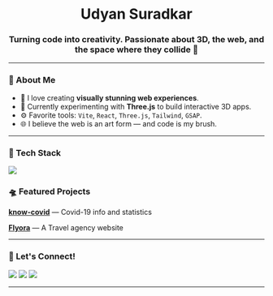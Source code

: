 <h1 align="center"> Udyan Suradkar </h1>
<h3 align="center">Turning code into creativity. Passionate about 3D, the web, and the space where they collide 🌌</h3>

---

### 🧠 About Me

- 🎨 I love creating **visually stunning web experiences**.
- 🧱 Currently experimenting with **Three.js** to build interactive 3D apps.
- ⚙️ Favorite tools: `Vite`, `React`, `Three.js`, `Tailwind`, `GSAP`.
- 🌐 I believe the web is an art form — and code is my brush.

---

### 🧰 Tech Stack

<p align="left">
  <img src="https://skillicons.dev/icons?i=js,ts,react,vite,threejs,html,css,tailwind,git,github,nodejs,cpp,java,mysql" />
</p>

### 🛸 Featured Projects

[**know-covid**](https://github.com/UdyanDSuradkar/know-covid) — Covid-19 info and statistics

[**Flyora**](https://github.com/UdyanDSuradkar/flyora-travel-agency) — A Travel agency website

---

### 💌 Let's Connect!

<p>
  <a href="mailto:suradkarudyan18@gmail.com"><img src="https://img.shields.io/badge/Gmail-D14836?style=flat&logo=gmail&logoColor=white" /></a>
  <a href="https://www.linkedin.com/in/udyan-suradkar/"><img src="https://img.shields.io/badge/LinkedIn-blue?style=flat&logo=linkedin&labelColor=blue" /></a>
  <a href="https://github.com/UdyanDSuradkar"><img src="https://img.shields.io/badge/GitHub-333?style=flat&logo=github&logoColor=white" /></a>
</p>

---
